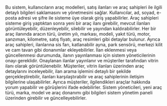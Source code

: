 Bu sistem, kullanıcıların araç modelleri, satış ilanları ve araç sahipleri ile ilgili detaylı bilgileri saklamasını ve yönetmesini sağlar. Kullanıcılar, ad, soyad, e-posta adresi ve şifre ile sisteme üye olarak giriş yapabilirler. Araç sahipleri sisteme giriş yaptıktan sonra yeni bir araç ilanı girebilir, mevcut ilanları görüntüleyebilir, düzenleyebilir, silebilir ve yayından kaldırabilirler. Her bir araç ilanında aracın türü, üretim yılı, markası, modeli, yakıt türü, motor, şanzıman, kilometre, satış fiyatı, araç resimleri gibi detaylar bulunur. Ayrıca araç sahipleri, ilanlarına sis farı, katlanabilir ayna, park sensörü, merkezi kilit ve cam tavan gibi donanımlar ekleyebilirler. İlan eklenmesi veya güncellenmesi durumunda, ilanın yayınlanması için sistem yöneticilerinin onayı gereklidir. Onaylanan ilanlar yayınlanır ve müşteriler tarafından vitrin ilanı olarak görüntülenebilir. Müşteriler, vitrin ilanları üzerinden araç detaylarını inceleyebilir, ilan arama işlemini detaylı bir şekilde gerçekleştirebilir, ilanları karşılaştırabilir ve araç sahiplerinin iletişim bilgilerine ulaşabilirler. Ayrıca müşteriler, ilgilendikleri araçlar hakkında yorum yapabilir ve görüşlerini ifade edebilirler. Sistem yöneticileri, yeni araç türü, marka, model ve araç donanımı gibi bilgileri sistem yönetim paneli üzerinden girebilir ve güncelleyebilirler.
